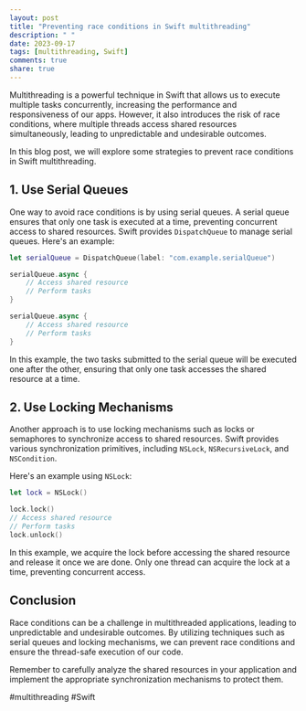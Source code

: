 ```yaml
---
layout: post
title: "Preventing race conditions in Swift multithreading"
description: " "
date: 2023-09-17
tags: [multithreading, Swift]
comments: true
share: true
---
```


Multithreading is a powerful technique in Swift that allows us to execute multiple tasks concurrently, increasing the performance and responsiveness of our apps. However, it also introduces the risk of race conditions, where multiple threads access shared resources simultaneously, leading to unpredictable and undesirable outcomes.

In this blog post, we will explore some strategies to prevent race conditions in Swift multithreading.

## 1. Use Serial Queues

One way to avoid race conditions is by using serial queues. A serial queue ensures that only one task is executed at a time, preventing concurrent access to shared resources. Swift provides `DispatchQueue` to manage serial queues. Here's an example:

```swift
let serialQueue = DispatchQueue(label: "com.example.serialQueue")

serialQueue.async {
    // Access shared resource
    // Perform tasks
}

serialQueue.async {
    // Access shared resource
    // Perform tasks
}
```

In this example, the two tasks submitted to the serial queue will be executed one after the other, ensuring that only one task accesses the shared resource at a time.

## 2. Use Locking Mechanisms

Another approach is to use locking mechanisms such as locks or semaphores to synchronize access to shared resources. Swift provides various synchronization primitives, including `NSLock`, `NSRecursiveLock`, and `NSCondition`.

Here's an example using `NSLock`:

```swift
let lock = NSLock()

lock.lock()
// Access shared resource
// Perform tasks
lock.unlock()
```

In this example, we acquire the lock before accessing the shared resource and release it once we are done. Only one thread can acquire the lock at a time, preventing concurrent access.

## Conclusion

Race conditions can be a challenge in multithreaded applications, leading to unpredictable and undesirable outcomes. By utilizing techniques such as serial queues and locking mechanisms, we can prevent race conditions and ensure the thread-safe execution of our code.

Remember to carefully analyze the shared resources in your application and implement the appropriate synchronization mechanisms to protect them.

#multithreading #Swift